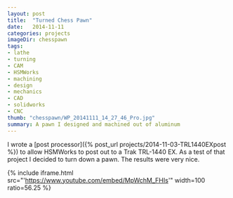```yaml
---
layout: post
title:  "Turned Chess Pawn"
date:   2014-11-11
categories: projects
imageDir: chesspawn
tags:
- lathe
- turning
- CAM
- HSMWorks
- machining
- design
- mechanics
- CAD
- solidworks
- CNC
thumb: "chesspawn/WP_20141111_14_27_46_Pro.jpg"
summary: A pawn I designed and machined out of aluminum
---
```


I wrote a [post processor]({% post_url projects/2014-11-03-TRL1440EXpost %}) to allow HSMWorks to post out to a Trak TRL-1440 EX. As a test of that project I decided to turn down a pawn. The results were very nice.

{% include iframe.html src="'https://www.youtube.com/embed/MpWchM_FHIs'" width=100 ratio=56.25 %}
